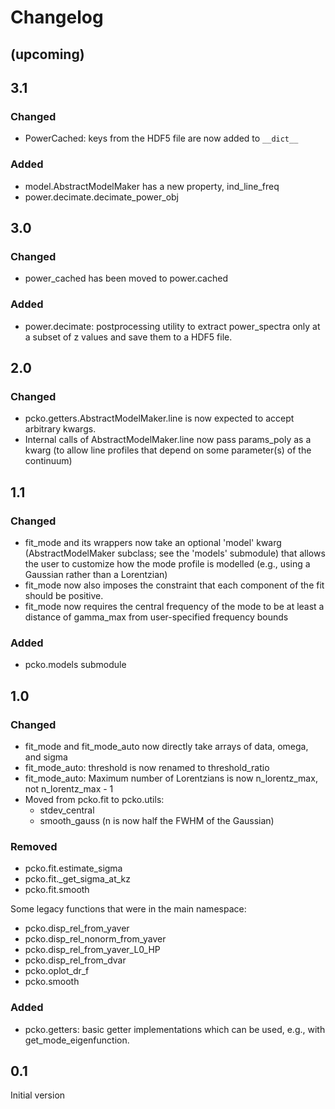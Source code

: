 # Changelog

## (upcoming)

## 3.1

### Changed
- PowerCached: keys from the HDF5 file are now added to `__dict__`

### Added
- model.AbstractModelMaker has a new property, ind_line_freq
- power.decimate.decimate_power_obj

## 3.0

### Changed
- power_cached has been moved to power.cached

### Added
- power.decimate: postprocessing utility to extract power_spectra only at a subset of z values and save them to a HDF5 file.

## 2.0

### Changed
- pcko.getters.AbstractModelMaker.line is now expected to accept arbitrary kwargs.
- Internal calls of AbstractModelMaker.line now pass params_poly as a kwarg (to allow line profiles that depend on some parameter(s) of the continuum)

## 1.1

### Changed
- fit_mode and its wrappers now take an optional 'model' kwarg (AbstractModelMaker subclass; see the 'models' submodule) that allows the user to customize how the mode profile is modelled (e.g., using a Gaussian rather than a Lorentzian)
- fit_mode now also imposes the constraint that each component of the fit should be positive.
- fit_mode now requires the central frequency of the mode to be at least a distance of gamma_max from user-specified frequency bounds

### Added
- pcko.models submodule

## 1.0

### Changed
- fit_mode and fit_mode_auto now directly take arrays of data, omega, and sigma
- fit_mode_auto: threshold is now renamed to threshold_ratio
- fit_mode_auto: Maximum number of Lorentzians is now n_lorentz_max, not n_lorentz_max - 1
- Moved from pcko.fit to pcko.utils:
	- stdev_central
	- smooth_gauss (n is now half the FWHM of the Gaussian)

### Removed
- pcko.fit.estimate_sigma
- pcko.fit._get_sigma_at_kz
- pcko.fit.smooth

Some legacy functions that were in the main namespace:

- pcko.disp_rel_from_yaver
- pcko.disp_rel_nonorm_from_yaver
- pcko.disp_rel_from_yaver_L0_HP
- pcko.disp_rel_from_dvar
- pcko.oplot_dr_f
- pcko.smooth

### Added
- pcko.getters: basic getter implementations which can be used, e.g., with get_mode_eigenfunction.

## 0.1
Initial version
